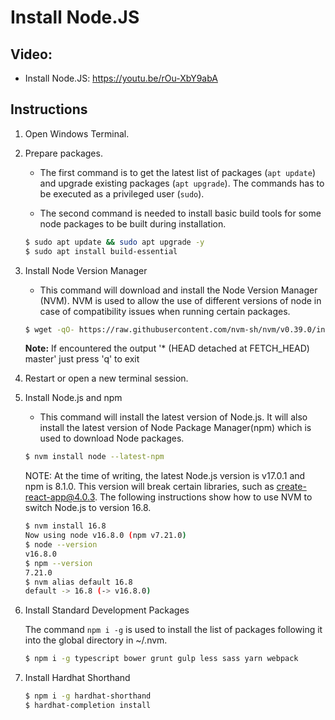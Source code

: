 # Install Node.JS

## Video:

- Install Node.JS: https://youtu.be/rOu-XbY9abA

## Instructions

1. Open Windows Terminal.

2. Prepare packages.

   - The first command is to get the latest list of packages (`apt update`) and upgrade existing packages (`apt upgrade`). The commands has to be executed as a privileged user (`sudo`).

   - The second command is needed to install basic build tools for some node packages to be built during installation.

   ```sh
   $ sudo apt update && sudo apt upgrade -y
   $ sudo apt install build-essential
   ```

3. Install Node Version Manager

   - This command will download and install the Node Version Manager (NVM). NVM is used to allow the use of different versions of node in case of compatibility issues when running certain packages.

   ```sh
   $ wget -qO- https://raw.githubusercontent.com/nvm-sh/nvm/v0.39.0/install.sh | bash
   ```

   **Note:** If encountered the output '\* (HEAD detached at FETCH_HEAD) master' just press 'q' to exit

4. Restart or open a new terminal session.

5. Install Node.js and npm

   - This command will install the latest version of Node.js. It will also install the latest version of Node Package Manager(npm) which is used to download Node packages.

   ```sh
   $ nvm install node --latest-npm
   ```

   NOTE:
   At the time of writing, the latest Node.js version is v17.0.1 and npm is 8.1.0. This version will break certain libraries, such as create-react-app@4.0.3. The following instructions show how to use NVM to switch Node.js to version 16.8.

   ```sh
   $ nvm install 16.8
   Now using node v16.8.0 (npm v7.21.0)
   $ node --version
   v16.8.0
   $ npm --version
   7.21.0
   $ nvm alias default 16.8
   default -> 16.8 (-> v16.8.0)
   ```

6. Install Standard Development Packages

   The command `npm i -g` is used to install the list of packages following it into the global directory in ~/.nvm.

   ```sh
   $ npm i -g typescript bower grunt gulp less sass yarn webpack
   ```

7. Install Hardhat Shorthand

   ```sh
   $ npm i -g hardhat-shorthand
   $ hardhat-completion install
   ```
